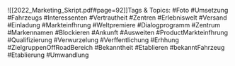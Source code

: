 
![[2022_Marketing_Skript.pdf#page=92]]Tags & Topics:
   #Foto
   #Umsetzung
   #Fahrzeugs
   #Interessenten
   #Vertrautheit
   #Zentren
   #Erlebniswelt
   #Versand
   #Einladung
   #Markteinfhrung
   #Weltpremiere
   #Dialogprogramm
   #Zentrum
   #Markennamen
   #Blockieren
   #Ankunft
   #Ausweiten
   #ProductMarkteinfhrung
   #Qualifizierung
   #Verwurzelung
   #Verffentlichung
   #Erhhung
   #ZielgruppenOffRoadBereich
   #Bekanntheit
   #Etablieren
   #bekanntFahrzeug
   #Etablierung
   #Umwandlung